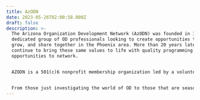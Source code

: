 ```yaml
---
title: AzODN
date: 2023-05-26T02:00:58.000Z
draft: false
description: >-
  The Arizona Organization Development Network (AzODN) was founded in 1999 by a
  dedicated group of OD professionals looking to create opportunities to learn,
  grow, and share together in the Phoenix area. More than 20 years later, we
  continue to bring these same values to life with quality programming and
  opportunities to network.


  AZODN is a 501(c)6 nonprofit membership organization led by a volunteer Board of Directors.


  From those just investigating the world of OD to those that are seasoned professionals, from the valleys to the mountains of Arizona, all are welcome here!
---
```

